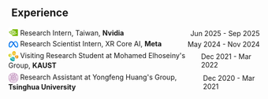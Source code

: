 ## Experience

<ul style="margin:0 0 5px;">
<li style="display: flex; justify-content: space-between; align-items: center; margin-left: -30px;">
  <span>
    <img src="../assets/img/org/nvidia.png" alt="Meta" width="20" height="20" style="vertical-align: middle; margin-bottom: 4px">
     Research Intern, Taiwan, <strong>Nvidia</strong>
  </span>
  <span>Jun 2025 - Sep 2025</span>
</li>
<li style="display: flex; justify-content: space-between; align-items: center; margin-left: -30px; margin-bottom: 4px">
    <span>
        <img src="../assets/img/org/meta.png" alt="Meta" width="20" height="20" style="vertical-align: middle;">
         Research Scientist Intern, XR Core AI, <strong>Meta</strong>
    </span>
    <span>May 2024 - Nov 2024</span>
</li> 
<li style="display: flex; justify-content: space-between; align-items: center; margin-left: -30px; margin-bottom: 7px">
    <span>
        <img src="../assets/img/org/kaust.png" alt="Meta" width="20" height="20" style="vertical-align: middle;">
         Visiting Research Student at Mohamed Elhoseiny's Group, <strong>KAUST</strong>
    </span>
    <span>Dec 2021 - Mar 2022</span>
</li>
<li style="display: flex; justify-content: space-between; align-items: center; margin-left: -30px;">
    <span>
        <img src="../assets/img/org/tsinghua.png" alt="Meta" width="20" height="20" style="vertical-align: middle;">
         Research Assistant at Yongfeng Huang's Group, <strong>Tsinghua University</strong>
    </span>
    <span>Dec 2020 - Mar 2021</span>
</li>
</ul>